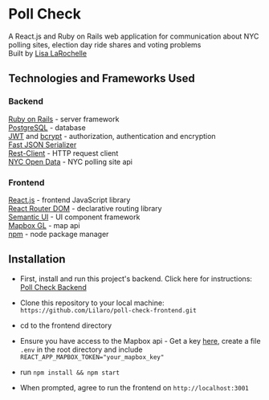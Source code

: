 # Poll Check
A React.js and Ruby on Rails web application for communication about NYC polling sites, election day ride shares and voting problems  
Built by [Lisa LaRochelle](https://github.com/Lilaro)

## Technologies and Frameworks Used
### Backend
[Ruby on Rails](https://rubyonrails.org/) - server framework  
[PostgreSQL](https://www.postgresql.org/) - database  
[JWT](https://jwt.io/) and [bcrypt](https://rubygems.org/gems/bcrypt/versions/3.1.12) - authorization, authentication and encryption  
[Fast JSON Serializer](https://github.com/Netflix/fast_jsonapi)  
[Rest-Client](https://github.com/rest-client/rest-client) - HTTP request client  
[NYC Open Data](https://data.cityofnewyork.us/City-Government/Voting-Poll-Sites/mifw-tguq) - NYC polling site api  

### Frontend
[React.js](https://reactjs.org/docs/getting-started.html) - frontend JavaScript library  
[React Router DOM](https://www.npmjs.com/package/react-router-dom) - declarative routing library  
[Semantic UI](https://react.semantic-ui.com/) - UI component framework  
[Mapbox GL](https://docs.mapbox.com/mapbox-gl-js/api/) - map api  
[npm](https://www.npmjs.com/) - node package manager

## Installation

* First, install and run this project's backend. Click here for instructions: [Poll Check Backend](https://github.com/Lilaro/poll-check-backend)


* Clone this repository to your local machine: `https://github.com/Lilaro/poll-check-frontend.git`
* cd to the frontend directory
* Ensure you have access to the Mapbox api - Get a key [here](https://docs.mapbox.com/mapbox-gl-js/api/), create a file `.env` in the root directory and include `REACT_APP_MAPBOX_TOKEN="your_mapbox_key"`
* run `npm install && npm start`
* When prompted, agree to run the frontend on `http://localhost:3001`
